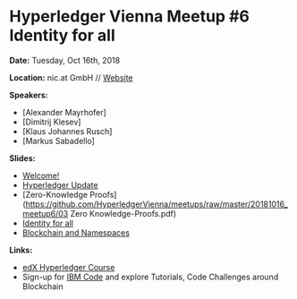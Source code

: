 # Hyperledger Vienna Meetup #6 Identity for all

**Date:** Tuesday, Oct 16th, 2018

**Location:** nic.at GmbH // [Website](https://www.nic.at/)

**Speakers:**

* [Alexander Mayrhofer]
* [Dimitrij Klesev]
* [Klaus Johannes Rusch]
* [Markus Sabadello]

**Slides:**

* [Welcome!](https://github.com/HyperledgerVienna/meetups/raw/master/20181016_meetup6/01-Welcome.pdf)
* [Hyperledger Update](https://github.com/HyperledgerVienna/meetups/raw/master/20181016_meetup6/02-Hyperledger-Update.pdf)
* [Zero-Knowledge Proofs](https://github.com/HyperledgerVienna/meetups/raw/master/20181016_meetup6/03 Zero Knowledge-Proofs.pdf)
* [Identity for all](https://github.com/HyperledgerVienna/meetups/raw/master/20181016_meetup6/04-Identity-for-All.pdf)
* [Blockchain and Namespaces](https://github.com/HyperledgerVienna/meetups/raw/master/20181016_meetup6/05-Blockchain-and-Namespaces.pdf)

**Links:**

* [edX Hyperledger Course](https://www.edx.org/course/blockchain-business-introduction-linuxfoundationx-lfs171x)
* Sign-up for [IBM Code](https://infl.tv/dOyc) and explore Tutorials, Code Challenges around Blockchain
